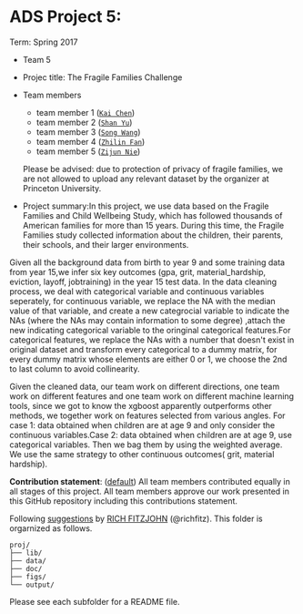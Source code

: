 # ADS Project 5: 

Term: Spring 2017

+ Team 5
+ Projec title: The Fragile Families Challenge
+ Team members
	+ team member 1 ([`Kai Chen`](https://github.com/KaiChenColumbia))
	+ team member 2 ([`Shan Yu`](https://github.com/yshany))
	+ team member 3 ([`Song Wang`](https://github.com/SongWang2017))
	+ team member 4 ([`Zhilin Fan`](https://github.com/zf2169))
	+ team member 5 ([`Zijun Nie`](https://github.com/zn2146))
	
	Please be advised: due to protection of privacy of fragile families, we are not allowed to upload any relevant dataset by the organizer at Princeton University. 
	
+ Project summary:In this project, we use data based on the Fragile Families and Child Wellbeing Study, which has followed thousands of American families for more than 15 years. During this time, the Fragile Families study collected information about the children, their parents, their schools, and their larger environments.

Given all the background data from birth to year 9 and some training data from year 15,we infer six key outcomes (gpa, grit, material_hardship, eviction, layoff, jobtraining) in the year 15 test data. In the data cleaning process, we deal with categorical variable and continuous variables seperately, for continuous variable, we replace the NA with the median value of that variable, and create a new categrocial variable to indicate the NAs (where the NAs may contain information to some degree) ,attach the new indicating categorical variable to the oringinal categorical features.For categorical features, we replace the NAs with a number that doesn't exist in original dataset and transform every categorical to a dummy matrix, for every dummy matrix whose elements are either 0 or 1, we choose the 2nd to last column to avoid collinearity. 

Given the cleaned data, our team work on different directions, one team work on different features and one team work on different machine learning tools, since we got to know the xgboost apparently outperforms other methods, we together work on features selected from various angles. For case 1: data obtained when children are at age 9 and only consider the continuous variables.Case 2: data obtained when children are at age 9, use categorical variables. Then we bag them by using the weighted average. We use the same strategy to other continuous outcomes( grit, material hardship).
	
**Contribution statement**: ([default](doc/a_note_on_contributions.md)) All team members contributed equally in all stages of this project. All team members approve our work presented in this GitHub repository including this contributions statement. 

Following [suggestions](http://nicercode.github.io/blog/2013-04-05-projects/) by [RICH FITZJOHN](http://nicercode.github.io/about/#Team) (@richfitz). This folder is orgarnized as follows.

```
proj/
├── lib/
├── data/
├── doc/
├── figs/
└── output/
```

Please see each subfolder for a README file.
